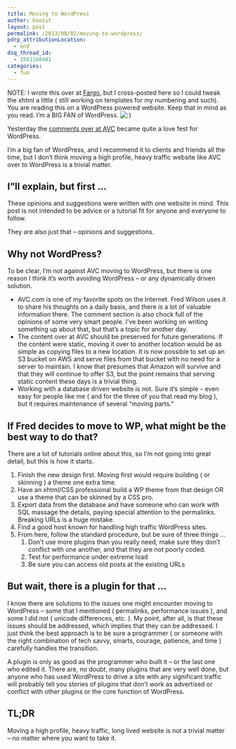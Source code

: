 ```yaml
---
title: Moving to WordPress
author: bsoist
layout: post
permalink: /2013/08/02/moving-to-wordpress/
pdrp_attributionLocation:
  - end
dsq_thread_id:
  - 1561168481
categories:
  - fun
---
```

NOTE: I wrote this over at [Fargo][1], but I cross-posted here so I could tweak the xhtml a little ( still working on templates for my numbering and such). You are reading this on a WordPress powered website. Keep that in mind as you read. I&#8217;m a BIG FAN of WordPress. <img src='http://archive.whsjr.soistmann.com/oped/wp-includes/images/smilies/icon_smile.gif' alt=':)' class='wp-smiley' /> 

Yesterday the [comments over at AVC][2] became quite a love fest for WordPress.

I&#8217;m a big fan of WordPress, and I recommend it to clients and friends all the time, but I don&#8217;t think moving a high profile, heavy traffic website like AVC over to WordPress is a trivial matter.

## I&#8221;ll explain, but first &#8230;

These opinions and suggestions were written with one website in mind. This post is not intended to be advice or a tutorial fit for anyone and everyone to follow.

They are also just that &#8211; opinions and suggestions.

## Why not WordPress?

To be clear, I&#8217;m not against AVC moving to WordPress, but there is one reason I think it&#8217;s worth avoiding WordPress &#8211; or any dynamically driven solution.

  * AVC.com is one of my favorite spots on the Internet. Fred Wilson uses it to share his thoughts on a daily basis, and there is a lot of valuable information there. The comment section is also chock full of the opinions of some very smart people. I&#8217;ve been working on writing something up about that, but that&#8217;s a topic for another day.
  * The content over at AVC should be preserved for future generations. If the content were static, moving it over to another location would be as simple as copying files to a new location. It is now possible to set up an S3 bucket on AWS and serve files from that bucket with no need for a server to maintain. I know that presumes that Amazon will survive and that they will continue to offer S3, but the point remains that serving static content these days is a trivial thing.
  * Working with a database driven website is not. Sure it&#8217;s simple &#8211; even easy for people like me ( and for the three of you that read my blog ), but it requires maintenance of several &#8220;moving parts.&#8221;

## If Fred decides to move to WP, what might be the best way to do that?

There are a lot of tutorials online about this, so I&#8217;m not going into great detail, but this is how it starts.

  1. Finish the new design first. Moving first would require building ( or skinning ) a theme one extra time.
  2. Have an xhtml/CSS professional build a WP theme from that design OR use a theme that can be skinned by a CSS pro.
  3. Export data from the database and have someone who can work with SQL massage the details, paying special attention to the permalinks. Breaking URLs is a huge mistake.
  4. Find a good host known for handling high traffic WordPress sites.
  5. From here, follow the standard procedure, but be sure of three things &#8230; 
      1. Don&#8217;t use more plugins than you really need, make sure they don&#8217;t conflict with one another, and that they are not poorly coded.
      2. Test for performance under extreme load
      3. Be sure you can access old posts at the existing URLs

## But wait, there is a plugin for that &#8230;

I know there are solutions to the issues one might encounter moving to WordPress &#8211; some that I mentioned ( permalinks, performance issues ), and some I did not ( unicode differences, etc. ). My point, after all, is that these issues should be addressed, which implies that they can be addressed. I just think the best approach is to be sure a programmer ( or someone with the right combination of tech savvy, smarts, courage, patience, and time ) carefully handles the transition.

A plugin is only as good as the programmer who built it &#8211; or the last one who edited it. There are, no doubt, many plugins that are very well done, but anyone who has used WordPress to drive a site with any significant traffic will probably tell you stories of plugins that don&#8217;t work as advertised or conflict with other plugins or the core function of WordPress.

## TL;DR

Moving a high profile, heavy traffic, long lived website is not a trivial matter &#8211; no matter where you want to take it.

 [1]: http://bsoist.smallpict.com/2013/08/02/movingToWordpress
 [2]: http://www.avc.com/a_vc/2013/08/a-table-of-contents-for-mba-mondays.html#comments
